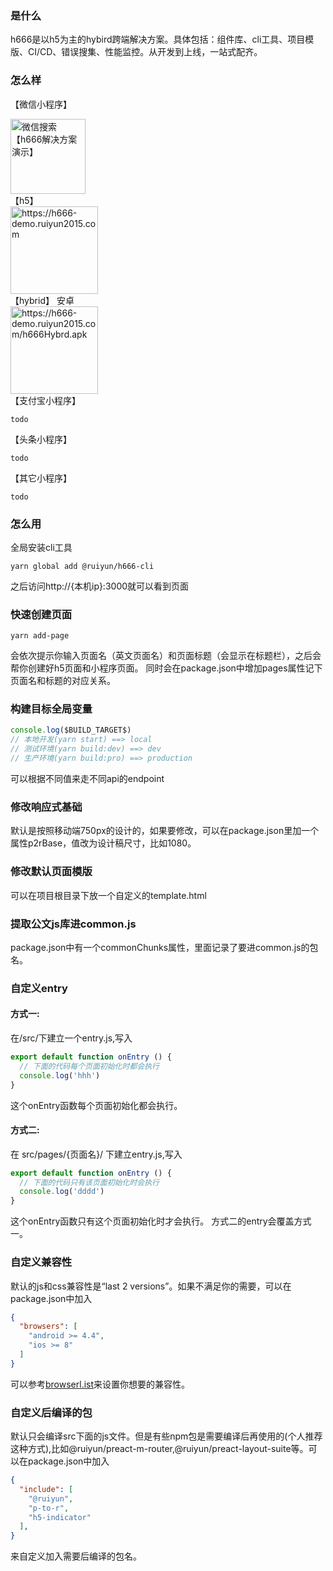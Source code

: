 ### 是什么
h666是以h5为主的hybird跨端解决方案。具体包括：组件库、cli工具、项目模版、CI/CD、错误搜集、性能监控。从开发到上线，一站式配齐。

### 怎么样
【微信小程序】
<div><img src="https://github.com/wen911119/h666/raw/master/demo/src/assets/qrcode/h666-wechat.png" alt="微信搜索【h666解决方案演示】" width="120"></div>
【h5】
<div><img src="https://github.com/wen911119/h666/raw/master/demo/src/assets/qrcode/h666-h5.png" alt="https://h666-demo.ruiyun2015.com" width="140"></div>
【hybrid】
安卓
<div><img src="https://github.com/wen911119/h666/raw/master/demo/src/assets/qrcode/h666-android.png" alt="https://h666-demo.ruiyun2015.com/h666Hybrd.apk" width="140"></div>
【支付宝小程序】

```
todo
```
【头条小程序】
```
todo
```
【其它小程序】
```
todo
```
### 怎么用
全局安装cli工具
```
yarn global add @ruiyun/h666-cli
```
之后访问http://{本机ip}:3000就可以看到页面

### 快速创建页面
```
yarn add-page
```
会依次提示你输入页面名（英文页面名）和页面标题（会显示在标题栏），之后会帮你创建好h5页面和小程序页面。
同时会在package.json中增加pages属性记下页面名和标题的对应关系。

### 构建目标全局变量
```javascript
console.log($BUILD_TARGET$)
// 本地开发(yarn start) ==> local
// 测试环境(yarn build:dev) ==> dev
// 生产环境(yarn build:pro) ==> production
```
可以根据不同值来走不同api的endpoint

### 修改响应式基础
默认是按照移动端750px的设计的，如果要修改，可以在package.json里加一个属性p2rBase，值改为设计稿尺寸，比如1080。

### 修改默认页面模版
可以在项目根目录下放一个自定义的template.html

### 提取公文js库进common.js
package.json中有一个commonChunks属性，里面记录了要进common.js的包名。

### 自定义entry
#### 方式一:
在/src/下建立一个entry.js,写入
```javascript
export default function onEntry () {
  // 下面的代码每个页面初始化时都会执行
  console.log('hhh')
}
```
这个onEntry函数每个页面初始化都会执行。
#### 方式二:
在 src/pages/{页面名}/ 下建立entry.js,写入
```javascript
export default function onEntry () {
  // 下面的代码只有该页面初始化时会执行
  console.log('dddd')
}
```
这个onEntry函数只有这个页面初始化时才会执行。
方式二的entry会覆盖方式一。

### 自定义兼容性
默认的js和css兼容性是“last 2 versions”。如果不满足你的需要，可以在package.json中加入
```json
{
  "browsers": [
    "android >= 4.4",
    "ios >= 8"
  ]
}
```
可以参考[browserl.ist](https://browserl.ist/)来设置你想要的兼容性。

### 自定义后编译的包
默认只会编译src下面的js文件。但是有些npm包是需要编译后再使用的(个人推荐这种方式),比如@ruiyun/preact-m-router,@ruiyun/preact-layout-suite等。可以在package.json中加入
```json
{
  "include": [
    "@ruiyun",
    "p-to-r",
    "h5-indicator"
  ],
}
```
来自定义加入需要后编译的包名。
